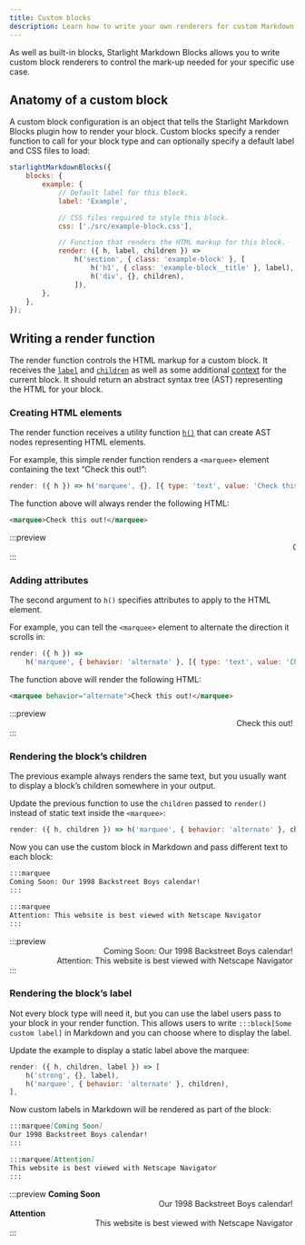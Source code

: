 ```yaml
---
title: Custom blocks
description: Learn how to write your own renderers for custom Markdown blocks
---
```


As well as built-in blocks, Starlight Markdown Blocks allows you to write custom block renderers to control the mark-up needed for your specific use case.

## Anatomy of a custom block

A custom block configuration is an object that tells the Starlight Markdown Blocks plugin how to render your block.
Custom blocks specify a render function to call for your block type and can optionally specify a default label and CSS files to load:

```js
starlightMarkdownBlocks({
	blocks: {
		example: {
			// Default label for this block.
			label: 'Example',

			// CSS files required to style this block.
			css: ['./src/example-block.css'],

			// Function that renders the HTML markup for this block.
			render: ({ h, label, children }) =>
				h('section', { class: 'example-block' }, [
					h('h1', { class: 'example-block__title' }, label),
					h('div', {}, children),
				]),
		},
	},
});
```

## Writing a render function

The render function controls the HTML markup for a custom block.
It receives the [`label`](/starlight-markdown-blocks/custom-blocks-reference/#label-1) and [`children`](/starlight-markdown-blocks/custom-blocks-reference/#children) as well as some additional [context](/starlight-markdown-blocks/custom-blocks-reference/#rendercontext) for the current block. It should return an abstract syntax tree (AST) representing the HTML for your block.

### Creating HTML elements

The render function receives a utility function [`h()`](/starlight-markdown-blocks/custom-blocks-reference/#h) that can create AST nodes representing HTML elements.

For example, this simple render function renders a `<marquee>` element containing the text “Check this out!”:

```js
render: ({ h }) => h('marquee', {}, [{ type: 'text', value: 'Check this out!' }]),
```

The function above will always render the following HTML:

```html
<marquee>Check this out!</marquee>
```

:::preview
<marquee>Check this out!</marquee>
:::

### Adding attributes

The second argument to `h()` specifies attributes to apply to the HTML element.

For example, you can tell the `<marquee>` element to alternate the direction it scrolls in:

```js ins="behavior: 'alternate'"
render: ({ h }) =>
	h('marquee', { behavior: 'alternate' }, [{ type: 'text', value: 'Check this out!' }]),
```

The function above will render the following HTML:

```html
<marquee behavior="alternate">Check this out!</marquee>
```

:::preview
<marquee behavior="alternate">Check this out!</marquee>
:::

### Rendering the block’s children

The previous example always renders the same text, but you usually want to display a block’s children somewhere in your output.

Update the previous function to use the `children` passed to `render()` instead of static text inside the `<marquee>`:

```js ins="children"
render: ({ h, children }) => h('marquee', { behavior: 'alternate' }, children),
```

Now you can use the custom block in Markdown and pass different text to each block:

```md
:::marquee
Coming Soon: Our 1998 Backstreet Boys calendar!
:::

:::marquee
Attention: This website is best viewed with Netscape Navigator
:::
```

:::preview
<marquee behavior="alternate">Coming Soon: Our 1998 Backstreet Boys calendar!</marquee>
<marquee behavior="alternate">Attention: This website is best viewed with Netscape Navigator</marquee>
:::

### Rendering the block’s label

Not every block type will need it, but you can use the label users pass to your block in your render function.
This allows users to write `:::block[Some custom label]` in Markdown and you can choose where to display the label.

Update the example to display a static label above the marquee:

```js ins=/n, (label)/ ins={2}
render: ({ h, children, label }) => [
	h('strong', {}, label),
	h('marquee', { behavior: 'alternate' }, children),
],
```

Now custom labels in Markdown will be rendered as part of the block:

```md
:::marquee[Coming Soon]
Our 1998 Backstreet Boys calendar!
:::

:::marquee[Attention]
This website is best viewed with Netscape Navigator
:::
```

:::preview
<strong>Coming Soon</strong><marquee behavior="alternate">Our 1998 Backstreet Boys calendar!</marquee>
<strong>Attention</strong><marquee behavior="alternate">This website is best viewed with Netscape Navigator</marquee>
:::
